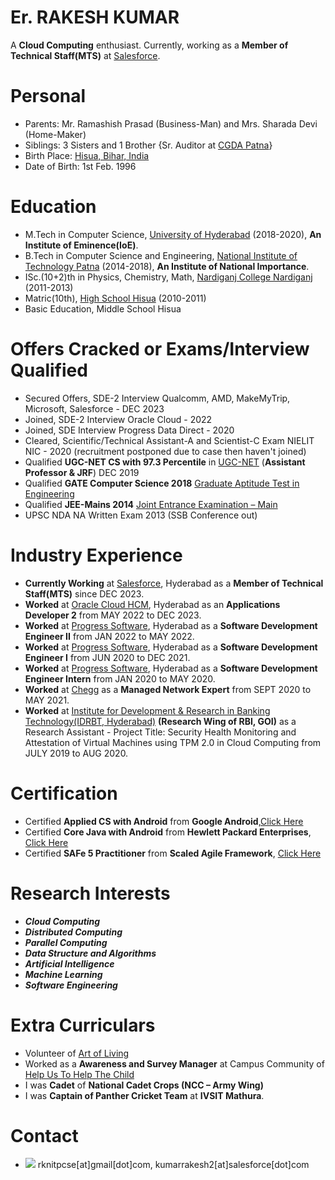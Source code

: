 # Er. RAKESH KUMAR
A **Cloud Computing** enthusiast. Currently, working as a **Member of Technical Staff(MTS)** at [Salesforce](https://en.wikipedia.org/wiki/Salesforce).

# Personal
* Parents: Mr. Ramashish Prasad (Business-Man) and Mrs. Sharada Devi (Home-Maker)
* Siblings: 3 Sisters and 1 Brother {Sr. Auditor at [CGDA Patna](https://cgda.nic.in/)}
* Birth Place: [Hisua, Bihar, India](https://en.wikipedia.org/wiki/Hisua)
* Date of Birth: 1st Feb. 1996

# Education
* M.Tech in Computer Science, [University of Hyderabad](https://uohyd.ac.in) (2018-2020), **An Institute of Eminence(IoE)**.
* B.Tech in Computer Science and Engineering, [National Institute of Technology Patna](http://www.nitp.ac.in/php/home.php) (2014-2018), **An Institute of National Importance**.
* ISc.(10+2)th in Physics, Chemistry, Math, [Nardiganj College Nardiganj](http://www.nardiganjcollege.com/) (2011-2013)
* Matric(10th), [High School Hisua]() (2010-2011)
* Basic Education, Middle School Hisua

# Offers Cracked or Exams/Interview Qualified
* Secured Offers, SDE-2 Interview Qualcomm, AMD, MakeMyTrip, Microsoft, Salesforce - DEC 2023
* Joined, SDE-2 Interview Oracle Cloud - 2022
* Joined, SDE Interview Progress Data Direct - 2020
* Cleared, Scientific/Technical Assistant-A and Scientist-C Exam NIELIT NIC - 2020 (recruitment postponed due to case then haven't joined)
* Qualified **UGC-NET CS with 97.3 Percentile** in [UGC-NET](https://ugcnet.nta.nic.in/) (**Assistant Professor & JRF**) DEC 2019  
* Qualified **GATE Computer Science 2018** [Graduate Aptitude Test in Engineering](http://www.gate.iitm.ac.in/)
* Qualified **JEE-Mains 2014** [Joint Entrance Examination – Main](https://jeemain.nta.nic.in/)
* UPSC NDA NA Written Exam 2013 (SSB Conference out)

# Industry Experience
* **Currently Working** at [Salesforce](https://en.wikipedia.org/wiki/Salesforce), Hyderabad as a **Member of Technical Staff(MTS)** since DEC 2023.
* **Worked** at [Oracle Cloud HCM](https://en.wikipedia.org/wiki/Oracle_Corporation), Hyderabad as an **Applications Developer 2** from MAY 2022 to DEC 2023.
* **Worked** at [Progress Software](https://www.progress.com/), Hyderabad as a **Software Development Engineer II** from JAN 2022 to MAY 2022.
* **Worked** at [Progress Software](https://www.progress.com/), Hyderabad as a **Software Development Engineer I** from JUN 2020 to DEC 2021.
* **Worked** at [Progress Software](https://www.progress.com/), Hyderabad as a **Software Development Engineer Intern** from JAN 2020 to MAY 2020.
* **Worked** at [Chegg](https://www.chegg.com/) as a **Managed Network Expert** from SEPT 2020 to MAY 2021.
* **Worked** at [Institute for Development & Research in Banking Technology(IDRBT, Hyderabad)](http://www.idrbt.ac.in) **(Research Wing of RBI, GOI)** as a Research Assistant - Project Title: Security Health Monitoring and Attestation of Virtual Machines using TPM 2.0 in Cloud Computing from JULY 2019 to AUG 2020.

# Certification
* Certified **Applied CS with Android** from **Google Android**,[Click Here](https://drive.google.com/open?id=0B7XXZv3OfgOyYzJhdy1VZnFIMnc)
* Certified **Core Java with Android** from **Hewlett Packard Enterprises**, [Click Here](https://drive.google.com/open?id=1Voe04ipSCLJZaiCAIif6tbQP1PuiK6Sv)
* Certified **SAFe 5 Practitioner** from **Scaled Agile Framework**, [Click Here](https://www.scaledagileframework.com/)

# Research Interests
* _**Cloud Computing**_
* _**Distributed Computing**_
* _**Parallel Computing**_
* _**Data Structure and Algorithms**_
* _**Artificial Intelligence**_
* _**Machine Learning**_
* _**Software Engineering**_

# Extra Curriculars
* Volunteer of [Art of Living](https://www.artofliving.org/in-en)
* Worked as a **Awareness and Survey Manager** at Campus Community of [Help Us To Help The Child](http://huhcindia.org/)
* I was **Cadet** of **National Cadet Crops (NCC – Army Wing)**
* I was **Captain of Panther Cricket Team** at **IVSIT Mathura**.

# Contact
* ![](https://img.icons8.com/clouds/1x/email.png) rknitpcse[at]gmail[dot]com, kumarrakesh2[at]salesforce[dot]com
